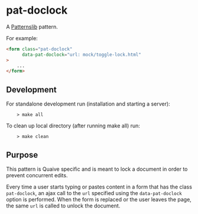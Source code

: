 # pat-doclock

A [Patternslib](http://patternslib.com) pattern.


For example:
```html
<form class="pat-doclock"
      data-pat-doclock="url: mock/toggle-lock.html"
>
    ...
</form>
```

## Development

For standalone development run (installation and starting a server):
```shell
    > make all
```

To clean up local directory (after running make all) run:
```shell
    > make clean
```


## Purpose

This pattern is Quaive specific and is meant to lock
a document in order to prevent concurrent edits.

Every time a user starts typing or pastes content in a form that
has the class `pat-doclock`, an ajax call to the `url` specified
using the `data-pat-doclock` option is performed.
When the form is replaced or the user leaves the page, the same `url`
is called to unlock the document.
